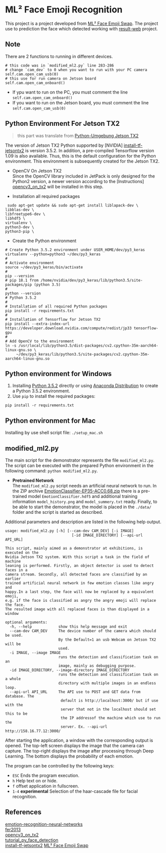 # ML² Face Emoji Recognition

This project is a project developed from [ML² Face Emoji Swap](https://gitlab.com/imla/demos/ml2_face_emotion_swap). The project use to prediction the face which detected working with [result-web](https://gitlab.com/imla/demos/ml2_face_emotion_result/tree/jack-2019/result-web) project.

## Note
There are 2 functions to running in different devices.

```
# this code was in `modified_ml2.py` line 283-286
# change `cam_dev` to 0 when you want to run with your PC camera
self.cam.open_cam_usb(0)
# this use for run camera on Jetson board
self.cam.open_cam_onboard()

```
- If ypu want to run on the PC, you must comment the line `self.cam.open_cam_onboard()`
- If you want to run on the Jetson board, you must comment the line `self.cam.open_cam_usb(0)`

## Python Environment For Jetson TX2
> this part was translate from [Python-Umgebung Jetson TX2](https://gitlab.com/imla/demos/ml2_face_emotion_swap#python-umgebung-jetson-tx2)

The version of Jetson TX2 Python supported by [NVIDIA] [install-tf-jetsontx2] is version 3.5.2. In addition, a pre-compiled Tensorflow version 1.09 is also available. Thus, this is the default configuration for the Python environment. This environment is subsequently created for the Jetson TX2.
 
* OpenCV On Jetson TX2  
Since the OpenCV library included in JetPack is only designed for the Python2 version, a newer version according to the [Instructions] [opencv3_on_tx2] will be installed in this step.
 
* Installation all required packages 
```
 sudo apt-get update && sudo apt-get install liblapack-dev \
libblas-dev \
libfreetype6-dev \ 
libhdf5 \
virtualenv \
python3-dev \
python3-pip \
```


* Create the Python environment  
```
# Create Python 3.5.2 environment under USER_HOME/dev/py3_keras
virtualenv --python=python3 ~/dev/py3_keras 
#
# Activate environment
source ~/dev/py3_keras/bin/activate
#
pip --version 
# pip 18.1 from /home/nvidia/dev/py3_keras/lib/python3.5/site-packages/pip (python 3.5)
#
python --version
# Python 3.5.2
#
# Installation of all required Python packages
pip install -r requirements.txt 
#
# Installation of Tensorflow for Jetson TX2 
pip install --extra-index-url https://developer.download.nvidia.com/compute/redist/jp33 tensorflow-gpu
#
# Add OpenCV to the environment
ln -s /usr/local/lib/python3.5/dist-packages/cv2.cpython-35m-aarch64-linux-gnu.so \
     ~/dev/py3_keras/lib/python3.5/site-packages/cv2.cpython-35m-aarch64-linux-gnu.so  
```


## Python environment for Windows

1. Installing [Python 3.5.2](https://www.python.org/) directly or using [Anaconda Distribution](https://www.anaconda.com/distribution/#download-section) to create a Python 3.5.2 environment.
2. Use ``pip`` to install the required packages:

````
pip install -r requirements.txt 
````

## Python environment for Mac

Installing by use shell script file:
`./setup_mac.sh`
 
## modified_ml2.py

The main script for the demonstrator represents the file `modified_ml2.py`. The script can be executed with the prepared Python environment in the following command: `python modified_ml2.py`.

* __Pretrained Network__  
The ``modified_ml2.py`` script needs an artificial neural network to run. In the ZIP archive [EmotionClassifier-EP35-ACC0.68.zip](https://bwsyncandshare.kit.edu/dl/fiLA4wRYWBKVzphjPKPoRVPq/EmotionClassifier.zip) there is a pre-trained model `EmotionClassifier.hdf5` and additional training information `model_history.png` and `model_summery.txt` ready. Finally, to be able to start the demonstrator, the model is placed in the `./data/` folder and the script is started as described.

Additional parameters and description are listed in the following help output.
```  
usage: modified_ml2.py [-h] [--cam-dev CAM_DEV] [-i IMAGE]
                              [-id IMAGE_DIRECTORY] [--api-url API_URL]

This script, mainly aimed as a demonstrator at exhibitions, is executed on the
Nvidia Jetson TX2 system. With this script a task in the field of machine
leaning is performed. Firstly, an object detector is used to detect faces in a
camera stream. Secondly, all detected faces are classified by an earlier
trained artificial neural network in few emotion classes like angry and
happy.In a last step, the face will now be replaced by a equivalent emoji,
e.g. if the face is classified as angry the angry emoji will replace the face.
The resulted image with all replaced faces is than displayed in a window

optional arguments:
  -h, --help            show this help message and exit
  --cam-dev CAM_DEV     The device number of the camera which should be used.
                        By the Default=1 an usb Webcam on Jetson TX2 will be
                        used.
  -i IMAGE, --image IMAGE
                        runs the detection and classification task on an
                        image, mainly as debugging purpose.
  -id IMAGE_DIRECTORY, --image-directory IMAGE_DIRECTORY
                        runs the detection and classification task on a whole
                        directory with multiple images in an endless loop.
  --api-url API_URL     The API use to POST and GET data from database. The
                         default is http://localhost:3000/ but if use with the
                         server that not in the localhost should set this to be
                         the IP addressof the machine which use to run the
                         server. Ex. --api-url http://158.16.77.12:3000/

```
 
After starting the application, a window with the corresponding output is opened. The top-left screen displays the image that the camera can capture. The top-right displays the image after processing through Deep Learning. The bottom displays the probability of each emotion.

The program can be controlled by the following keys:
* `ESC` Ends the program execution.
* `h` Help text on or hide.
* `f` offset application in fullscreen.
* `1-4` __experimental__ Selection of the haar-cascade file for facial recognition.

## References

[emotion-recognition-neural-networks][emotion-recognition-neural-networks]  
[fer2013][fer2013]  
[opencv3_on_tx2][opencv3_on_tx2]  
[tutorial_py_face_detection][tutorial_py_face_detection]  
[install-tf-jetsontx2][install-tf-jetsontx2]
[ML² Face Emoji Swap](https://gitlab.com/imla/demos/ml2_face_emotion_swap#python-umgebung-jetson-tx2)  
 
[ML2]: https://ml2.hs-offenburg.de/aktuelles/
[emotion-recognition-neural-networks]: https://github.com/isseu/emotion-recognition-neural-networks
[fer2013]: https://www.kaggle.com/c/challenges-in-representation-learning-facial-expression-recognition-challenge
[opencv3_on_tx2]: https://jkjung-avt.github.io/opencv3-on-tx2/
[tutorial_py_face_detection]: https://docs.opencv.org/3.4.3/d7/d8b/tutorial_py_face_detection.html
[install-tf-jetsontx2]: https://docs.nvidia.com/deeplearning/dgx/install-tf-jetsontx2/index.html